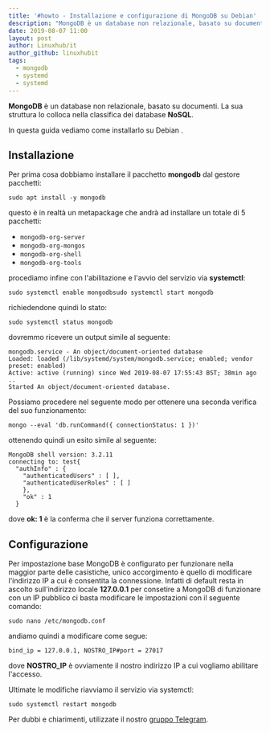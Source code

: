 ```yaml
---
title: '#howto - Installazione e configurazione di MongoDB su Debian'
description: "MongoDB è un database non relazionale, basato su documenti. La sua struttura lo colloca nella classifica dei database NoSQL."
date: 2019-08-07 11:00
layout: post
author: Linuxhub/it
author_github: linuxhubit
tags:
  - mongodb  
  - systemd  
  - systemd
---
```

**MongoDB** è un database non relazionale, basato su documenti. La sua struttura lo colloca nella classifica dei database **NoSQL**.

In questa guida vediamo come installarlo su Debian .

## Installazione

Per prima cosa dobbiamo installare il pacchetto **mongodb** dal gestore pacchetti:

    sudo apt install -y mongodb

questo è in realtà un metapackage che andrà ad installare un totale di 5 pacchetti:

*   `mongodb-org-server`
*   `mongodb-org-mongos`
*   `mongodb-org-shell`
*   `mongodb-org-tools`

procediamo infine con l'abilitazione e l'avvio del servizio via **systemctl**:

    sudo systemctl enable mongodbsudo systemctl start mongodb

richiedendone quindi lo stato:

    sudo systemctl status mongodb

dovremmo ricevere un output simile al seguente:

    mongodb.service - An object/document-oriented database   
    Loaded: loaded (/lib/systemd/system/mongodb.service; enabled; vendor preset: enabled)   
    Active: active (running) since Wed 2019-08-07 17:55:43 BST; 38min ago     
    ..
    Started An object/document-oriented database.

Possiamo procedere nel seguente modo per ottenere una seconda verifica del suo funzionamento:

    mongo --eval 'db.runCommand({ connectionStatus: 1 })'

ottenendo quindi un esito simile al seguente:

    MongoDB shell version: 3.2.11
    connecting to: test{        
      "authInfo" : {                
        "authenticatedUsers" : [ ],                
        "authenticatedUserRoles" : [ ]        
        },        
        "ok" : 1
      }

dove **ok: 1** è la conferma che il server funziona correttamente.

## Configurazione

Per impostazione base MongoDB è configurato per funzionare nella maggior parte delle casistiche, unico accorgimento è quello di modificare l'indirizzo IP a cui è consentita la connessione. Infatti di default resta in ascolto sull'indirizzo locale **127.0.0.1** per consetire a MongoDB di funzionare con un IP pubblico ci basta modificare le impostazioni con il seguente comando:

    sudo nano /etc/mongodb.conf

andiamo quindi a modificare come segue:

    bind_ip = 127.0.0.1, NOSTRO_IP#port = 27017

dove **NOSTRO_IP** è ovviamente il nostro indirizzo IP a cui vogliamo abilitare l'accesso.

Ultimate le modifiche riavviamo il servizio via systemctl:

    sudo systemctl restart mongodb

Per dubbi e chiarimenti, utilizzate il nostro [gruppo Telegram](https://t.me/linuxpeople).
